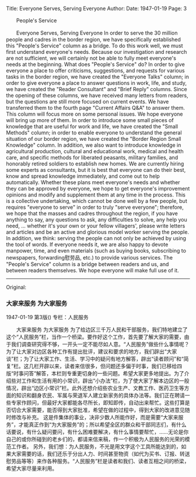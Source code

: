 Title: Everyone Serves, Serving Everyone
Author:
Date: 1947-01-19
Page: 3

　　People's Service

　　Everyone Serves, Serving Everyone
    In order to serve the 30 million people and cadres in the border region, we have specifically established this "People's Service" column as a bridge. To do this work well, we must first understand everyone's needs. Because our investigation and research are not sufficient, we will certainly not be able to fully meet everyone's needs at the beginning. What does "People's Service" do? In order to give everyone a place to offer criticisms, suggestions, and requests for various tasks in the border region, we have created the "Everyone Talks" column; in order to give everyone a place to answer questions in work, life, and study, we have created the "Reader Consultant" and "Brief Reply" columns. Since the opening of these columns, we have received many letters from readers, but the questions are still more focused on current events. We have transferred them to the fourth page "Current Affairs Q&A" to answer them. This column will focus more on some personal issues. We hope everyone will bring up more of them. In order to introduce some small pieces of knowledge that are useful for work and life, we have created the "Small Methods" column; in order to enable everyone to understand the general situation of our border region, we have created the "Border Region Small Knowledge" column. In addition, we also want to introduce knowledge in agricultural production, cultural and educational work, medical and health care, and specific methods for liberated peasants, military families, and honorably retired soldiers to establish new homes. We are currently hiring some experts as consultants, but it is best that everyone can do their best, know and spread knowledge immediately, and come out to help automatically. Whether these plans meet everyone's needs and whether they can be approved by everyone, we hope to get everyone's improvement opinions and modify and supplement them at any time in the process.
    This is a collective undertaking, which cannot be done well by a few people, but requires "everyone to serve" in order to truly "serve everyone"; therefore, we hope that the masses and cadres throughout the region, if you have anything to say, any questions to ask, any difficulties to solve, any help you need, ... whether it's your own or your fellow villagers', please write letters and articles and be an active and glorious model worker serving the people.
    In addition, we think: serving the people can not only be achieved by using the tool of words. If everyone needs it, we are also happy to devote manpower, time, and even materials (such as buying books, subscribing to newspapers, forwarding慰劳品, etc.) to provide various services. The "People's Service" column is a bridge between readers and us, and between readers themselves. We hope everyone will make full use of it.



<hr /> 

Original: 


### 大家来服务  为大家服务

1947-01-19
第3版()
专栏：人民服务

　　大家来服务  为大家服务
    为了给边区三千万人民和干部服务，我们特地建立了这个“人民服务”栏，当作一个桥梁。要作好这个工作，首先要了解大家的需要，由于我们调查研究得不够，一开头一定不能尽如人意。“人民服务”做些什么事情呢？为了让大家对边区各种工作有提出批评，建议和要求的地方，我们辟出“大家谈”栏；为了让大家工作、生活、学习中的疑问有地方解答，辟出“读者顾问”和“简复”栏。这几栏开辟以来，读者来信很多，但问题还多偏于时事，我们已移给四版“时事问答”解答，本栏则专重更切身的一些问题。希望大家更多地提出。为了介绍些对工作和生活有用的小常识，辟出“小办法”栏，为了使大家了解本边区的一般情况，辟出“边区小常识”栏。此外还想介绍些农业生产、文教工作、医药卫生等方面的知识和翻身农民、军属与荣退军人建立新家务的具体办法等。我们正在聘请一些专家作顾问，但最好大家都能各尽所长，即知即传，自动出来帮忙。这些打算是否切合大家需要，能否得到大家批准，希望在做的过程中，得到大家的改进意见随时修改与补充。
    这是件集体的事业，决非少数人所能作好，而是需要“大家来服务”，才能真正作到“为大家服务”的；所以希望全区的群众和干部同志们，有什么话要说，有什么疑问要问，有什么困难要解决，有什么事情要帮忙，……无论是你自己的或你所碰到的老乡们的，都请来信来稿，作一个积极为人民服务的光荣的模范工作者。
    另外，我们想：为人民服务，不光是用文字这个工具所能达到的，如果大家需要的话，我们还乐于分出人力、时间甚至物资（如代为买书、订报、转送慰劳品等等）来作各种服务。“人民服务”栏是读者和我们、读者互相之间的桥梁，希望大家尽量来利用。
